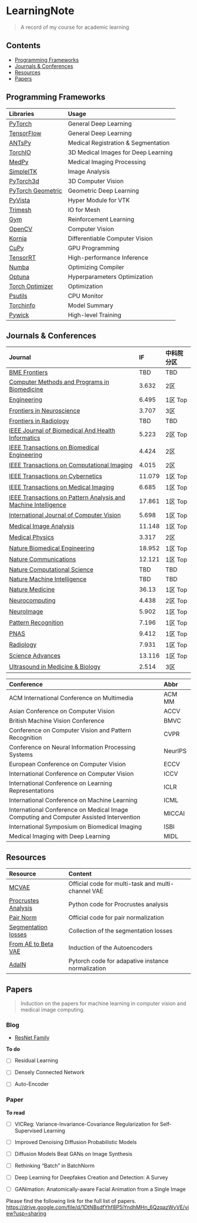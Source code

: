 # LearningNote
> A record of my course for academic learning

## Contents
- [Programming Frameworks](#program)
- [Journals & Conferences](#journal)
- [Resources](#resource)
- [Papers](#paper)

## <span id = "program">Programming Frameworks</span>

| Libraries | Usage |
| :- | :- |
|[PyTorch](https://pytorch.org/)|General Deep Learning| 
|[TensorFlow](https://www.tensorflow.org/)|General Deep Learning|
|[ANTsPy](https://github.com/ANTsX/ANTsPy)|Medical Registration & Segmentation|
|[TorchIO](https://github.com/fepegar/torchio)| 3D Medical Images for Deep Learning|
|[MedPy](https://github.com/loli/medpy)|Medical Imaging Processing|
|[SimpleITK](https://github.com/SimpleITK/SimpleITK)|Image Analysis|
|[PyTorch3d](https://github.com/facebookresearch/pytorch3d)| 3D Computer Vision | 
|[PyTorch Geometric](https://github.com/rusty1s/pytorch_geometric) | Geometric Deep Learning |
|[PyVista](https://github.com/pyvista/pyvista)|Hyper Module for VTK|
|[Trimesh](https://github.com/mikedh/trimesh)|IO for Mesh|
|[Gym](https://github.com/openai/gym)|Reinforcement Learning|
|[OpenCV](https://opencv.org/)|Computer Vision|
|[Kornia](https://github.com/kornia/kornia)|Differentiable Computer Vision|
|[CuPy](https://github.com/cupy/cupy)|GPU Programming |
|[TensorRT](https://developer.nvidia.com/tensorrt)|High-performance Inference|
|[Numba](https://github.com/numba/numba)| Optimizing Compiler| 
|[Optuna](https://github.com/optuna/optuna) | Hyperparameters Optimization |
|[Torch Optimizer](https://github.com/jettify/pytorch-optimizer)| Optimization |
|[Psutils](https://github.com/giampaolo/psutil)|CPU Monitor|
|[Torchinfo](https://github.com/TylerYep/torchinfo)|Model Summary|
|[Pywick](https://github.com/achaiah/pywick)|High-level Training|


## <span id = "journal">Journals & Conferences</span>

| Journal | IF | 中科院分区 |
| :- | :- | :- |
| [BME Frontiers](https://spj.sciencemag.org/journals/bmef/) | TBD | TBD |
| [Computer Methods and Programs in Biomedicine](https://www.journals.elsevier.com/computer-methods-and-programs-in-biomedicine) | 3.632 | 2区 |
| [Engineering](https://www.journals.elsevier.com/engineering/) | 6.495 | 1区 Top|
| [Frontiers in Neuroscience](https://www.frontiersin.org/journals/neuroscience) | 3.707 | 3区| 
| [Frontiers in Radiology](https://www.frontiersin.org/journals/radiology) | TBD | TBD |
| [IEEE Journal of Biomedical And Health Informatics](https://www.embs.org/jbhi/) | 5.223 | 2区 Top |
| [IEEE Transactions on Biomedical Engineering](https://www.embs.org/tbme/) | 4.424 | 2区 |
| [IEEE Transactions on Computational Imaging](https://ieeexplore.ieee.org/xpl/RecentIssue.jsp?punumber=6745852) | 4.015 | 2区 |
| [IEEE Transactions on Cybernetics](https://ieeexplore.ieee.org/xpl/RecentIssue.jsp?punumber=6221036) | 11.079 | 1区 Top |
| [IEEE Transactions on Medical Imaging](https://www.embs.org/tmi/) | 6.685 | 1区 Top |
| [IEEE Transactions on Pattern Analysis and Machine Intelligence](https://ieeexplore.ieee.org/xpl/RecentIssue.jsp?punumber=34) | 17.861 | 1区 Top |
| [International Journal of Computer Vision](https://www.springer.com/journal/11263) | 5.698 | 1区 Top |
| [Medical Image Analysis](https://www.journals.elsevier.com/medical-image-analysis) | 11.148 | 1区 Top |
| [Medical Physics](https://aapm.onlinelibrary.wiley.com/journal/24734209) | 3.317 | 2区 |
| [Nature Biomedical Engineering](https://www.nature.com/natbiomedeng/) | 18.952 | 1区 Top |
| [Nature Communications](https://www.nature.com/ncomms/)| 12.121 | 1区 Top |
| [Nature Computational Science](https://www.nature.com/natcomputsci) | TBD | TBD |
| [Nature Machine Intelligence](https://www.nature.com/natmachintell/) | TBD | TBD |
| [Nature Medicine](https://www.nature.com/nm/) | 36.13 | 1区 Top |
| [Neurocomputing](https://www.journals.elsevier.com/neurocomputing) | 4.438 | 2区 Top |
| [NeuroImage](https://www.journals.elsevier.com/neuroimage) | 5.902 | 1区 Top |
| [Pattern Recognition](https://www.journals.elsevier.com/pattern-recognition) | 7.196 | 1区 Top |
| [PNAS](http://www.pnas.org/)| 9.412 | 1区 Top |
| [Radiology](https://pubs.rsna.org/journal/radiology) | 7.931 | 1区 Top |
| [Science Advances](https://advances.sciencemag.org/)| 13.116 | 1区 Top |
| [Ultrasound in Medicine & Biology](https://www.journals.elsevier.com/ultrasound-in-medicine-and-biology) | 2.514 | 3区 |

| Conference | Abbr |
| :- | :- |
|ACM International Conference on Multimedia |ACM MM |
|Asian Conference on Computer Vision|ACCV|
|British Machine Vision Conference|BMVC|
|Conference on Computer Vision and Pattern Recognition | CVPR |
|Conference on Neural Information Processing Systems|NeurIPS|
|European Conference on Computer Vision|ECCV|
|International Conference on Computer Vision | ICCV |
|International Conference on Learning Representations|ICLR|
|International Conference on Machine Learning| ICML |
|International Conference on Medical Image Computing and Computer Assisted Intervention| MICCAI |
|International Symposium on Biomedical Imaging|ISBI|
|Medical Imaging with Deep Learning| MIDL |

## <span id = "resource">Resources</span>

| Resource | Content | 
| :- | :- |
| [MCVAE](https://github.com/ggbioing/mcvae) | Official code for multi-task and multi-channel VAE |
| [Procrustes Analysis](https://medium.com/@olga_kravchenko/generalized-procrustes-analysis-with-python-numpy-c571e8e8a421) | Python code for Procrustes analysis |
| [Pair Norm](https://github.com/LingxiaoShawn/PairNorm) | Official code for pair normalization | 
| [Segmentation losses](https://github.com/JunMa11/SegLoss) | Collection of the segmentation losses |
| [From AE to Beta VAE](https://lilianweng.github.io/lil-log/2018/08/12/from-autoencoder-to-beta-vae.html) | Induction of the Autoencoders |
| [AdaIN](https://github.com/irasin/Pytorch_AdaIN) | Pytorch code for adapative instance normalization |

## <span id = "paper">Papers</span>
> Induction on the papers for machine learning in computer vision and medical image computing.

### Blog
- [ResNet Family](./Paper/resnet.md)

**To do**
- [ ] Residual Learning
- [ ] Densely Connected Network
- [ ] Auto-Encoder


### Paper
**To read**
- [ ] VICReg: Variance-Invariance-Covariance Regularization for Self-Supervised Learning
- [ ] Improved Denoising Diffusion Probabilistic Models
- [ ] Diffusion Models Beat GANs on Image Synthesis
- [ ] Rethinking “Batch” in BatchNorm
- [ ] Deep Learning for Deepfakes Creation and Detection: A Survey
- [ ] GANimation: Anatomically-aware Facial Animation from a Single Image



Please find the following link for the full list of papers.  
https://drive.google.com/file/d/1DtNBsdfYhf8P5iYndhMHn_6QzqazWvVE/view?usp=sharing




